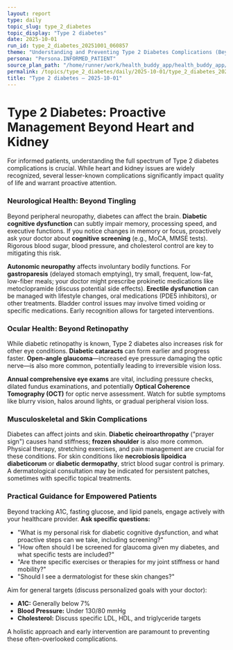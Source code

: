 ```yaml
---
layout: report
type: daily
topic_slug: type_2_diabetes
topic_display: "Type 2 diabetes"
date: 2025-10-01
run_id: type_2_diabetes_20251001_060857
theme: "Understanding and Preventing Type 2 Diabetes Complications (Beyond Heart/Kidney)"
persona: "Persona.INFORMED_PATIENT"
source_plan_path: "/home/runner/work/health_buddy_app/health_buddy_app/.results/type_2_diabetes/weekly_plan/2025-09-29/plan.json"
permalink: /topics/type_2_diabetes/daily/2025-10-01/type_2_diabetes_20251001_060857/
title: "Type 2 diabetes — 2025-10-01"
---
```


# Type 2 Diabetes: Proactive Management Beyond Heart and Kidney

For informed patients, understanding the full spectrum of Type 2 diabetes complications is crucial. While heart and kidney issues are widely recognized, several lesser-known complications significantly impact quality of life and warrant proactive attention.

### Neurological Health: Beyond Tingling

Beyond peripheral neuropathy, diabetes can affect the brain. **Diabetic cognitive dysfunction** can subtly impair memory, processing speed, and executive functions. If you notice changes in memory or focus, proactively ask your doctor about **cognitive screening** (e.g., MoCA, MMSE tests). Rigorous blood sugar, blood pressure, and cholesterol control are key to mitigating this risk.

**Autonomic neuropathy** affects involuntary bodily functions. For **gastroparesis** (delayed stomach emptying), try small, frequent, low-fat, low-fiber meals; your doctor might prescribe prokinetic medications like metoclopramide (discuss potential side effects). **Erectile dysfunction** can be managed with lifestyle changes, oral medications (PDE5 inhibitors), or other treatments. Bladder control issues may involve timed voiding or specific medications. Early recognition allows for targeted interventions.

### Ocular Health: Beyond Retinopathy

While diabetic retinopathy is known, Type 2 diabetes also increases risk for other eye conditions. **Diabetic cataracts** can form earlier and progress faster. **Open-angle glaucoma**—increased eye pressure damaging the optic nerve—is also more common, potentially leading to irreversible vision loss.

**Annual comprehensive eye exams** are vital, including pressure checks, dilated fundus examinations, and potentially **Optical Coherence Tomography (OCT)** for optic nerve assessment. Watch for subtle symptoms like blurry vision, halos around lights, or gradual peripheral vision loss.

### Musculoskeletal and Skin Complications

Diabetes can affect joints and skin. **Diabetic cheiroarthropathy** ("prayer sign") causes hand stiffness; **frozen shoulder** is also more common. Physical therapy, stretching exercises, and pain management are crucial for these conditions. For skin conditions like **necrobiosis lipoidica diabeticorum** or **diabetic dermopathy**, strict blood sugar control is primary. A dermatological consultation may be indicated for persistent patches, sometimes with specific topical treatments.

### Practical Guidance for Empowered Patients

Beyond tracking A1C, fasting glucose, and lipid panels, engage actively with your healthcare provider.
**Ask specific questions:**
*   "What is my personal risk for diabetic cognitive dysfunction, and what proactive steps can we take, including screening?"
*   "How often should I be screened for glaucoma given my diabetes, and what specific tests are included?"
*   "Are there specific exercises or therapies for my joint stiffness or hand mobility?"
*   "Should I see a dermatologist for these skin changes?"

Aim for general targets (discuss personalized goals with your doctor):
*   **A1C:** Generally below 7%
*   **Blood Pressure:** Under 130/80 mmHg
*   **Cholesterol:** Discuss specific LDL, HDL, and triglyceride targets

A holistic approach and early intervention are paramount to preventing these often-overlooked complications.
